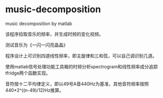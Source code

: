 # music-decomposition
music decomposition by matlab

该程序拾取音乐的频率，并生成时频的变化视频。

测试音乐为《一闪一闪亮晶晶》

程序设计上可识别四道线性频率，即主旋律和三和弦，可以自己调识别几道。

使用matlab信号处理功能工具箱的时频分析spectrogram和线性频率成分追踪tfridge两个函数实现。

音符按十二平均律定义，即以49号A音440Hz为基准，其他音符频率按照440*2^((n-49)/12)Hz推算。
